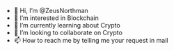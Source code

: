 - 👋 Hi, I’m @ZeusNorthman
- 👀 I’m interested in Blockchain
- 🌱 I’m currently learning about Crypto
- 💞️ I’m looking to collaborate on Crypto
- 📫 How to reach me by telling me your request in mail

<!---
ZeusNorthman/ZeusNorthman is a ✨ special ✨ repository because its `README.md` (this file) appears on your GitHub profile.
You can click the Preview link to take a look at your changes.
--->
